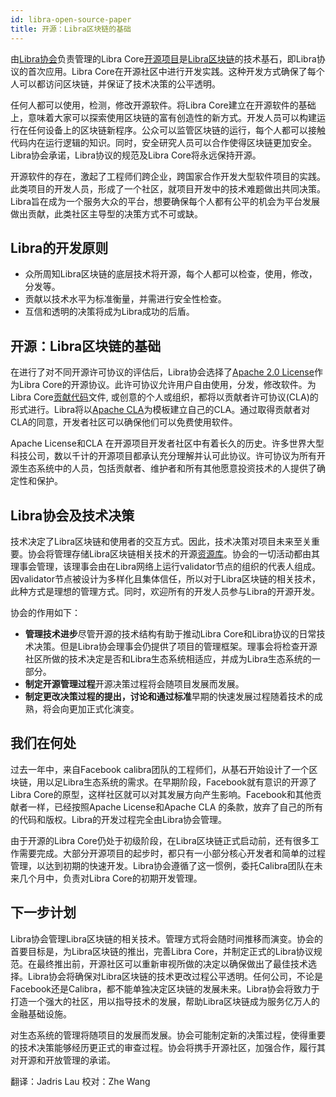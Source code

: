 ```yaml
---
id: libra-open-source-paper
title: 开源：Libra区块链的基础
---
```

由[Libra协会](https://libra.org/en-us/association-council-principles)负责管理的Libra Core[开源项目](https://github.com/libra/libra)是[Libra区块链](https://developers.libra.org/docs/the-libra-blockchain-paper)的技术基石，即Libra协议的首次应用。Libra Core在开源社区中进行开发实践。这种开发方式确保了每个人可以都访问区块链，并保证了技术决策的公平透明。

任何人都可以使用，检测，修改开源软件。将Libra Core建立在开源软件的基础上，意味着大家可以探索使用区块链的富有创造性的新方式。开发人员可以构建运行在任何设备上的区块链新程序。公众可以监管区块链的运行，每个人都可以接触代码内在运行逻辑的知识。同时，安全研究人员可以合作使得区块链更加安全。Libra协会承诺，Libra协议的规范及Libra Core将永远保持开源。

开源软件的存在，激起了工程师们跨企业，跨国家合作开发大型软件项目的实践。此类项目的开发人员，形成了一个社区，就项目开发中的技术难题做出共同决策。Libra旨在成为一个服务大众的平台，想要确保每个人都有公平的机会为平台发展做出贡献，此类社区主导型的决策方式不可或缺。 

## Libra的开发原则

* 众所周知Libra区块链的底层技术将开源，每个人都可以检查，使用，修改，分发等。
* 贡献以技术水平为标准衡量，并需进行安全性检查。
* 互信和透明的决策将成为Libra成功的后盾。

## 开源：Libra区块链的基础

在进行了对不同开源许可协议的评估后，Libra协会选择了[Apache 2.0 License](https://www.apache.org/licenses/LICENSE-2.0.html)作为Libra Core的开源协议。此许可协议允许用户自由使用，分发，修改软件。为Libra Core[贡献代码](community/contributing.md)文件, 或创意的个人或组织，都将以贡献者许可协议(CLA)的形式进行。Libra将以[Apache CLA](https://www.apache.org/licenses/contributor-agreements.html)为模板建立自己的CLA。通过取得贡献者对CLA的同意，开发者社区可以确保他们可以免费使用软件。

Apache License和CLA 在开源项目开发者社区中有着长久的历史。许多世界大型科技公司，数以千计的开源项目都承认充分理解并认可此协议。许可协议为所有开源生态系统中的人员，包括贡献者、维护者和所有其他愿意投资技术的人提供了确定性和保护。

## Libra协会及技术决策

技术决定了Libra区块链和使用者的交互方式。因此，技术决策对项目未来至关重要。协会将管理存储Libra区块链相关技术的开源[资源库](https://github.com/libra)。协会的一切活动都由其理事会管理，该理事会由在Libra网络上运行validator节点的组织的代表人组成。因validator节点被设计为多样化且集体信任，所以对于Libra区块链的相关技术，此种方式是理想的管理方式。同时，欢迎所有的开发人员参与Libra的开源开发。

协会的作用如下：

* **管理技术进步**尽管开源的技术结构有助于推动Libra Core和Libra协议的日常技术决策。但是Libra协会理事会仍提供了项目的管理框架。理事会将检查开源社区所做的技术决定是否和Libra生态系统相适应，并成为Libra生态系统的一部分。
* **制定开源管理过程**开源决策过程将会随项目发展而发展。
* **制定更改决策过程的提出，讨论和通过标准**早期的快速发展过程随着技术的成熟，将会向更加正式化演变。

## 我们在何处

过去一年中，来自Facebook calibra团队的工程师们，从基石开始设计了一个区块链，用以足Libra生态系统的需求。在早期阶段，Facebook就有意识的开源了Libra Core的原型，这样社区就可以对其发展方向产生影响。Facebook和其他贡献者一样，已经按照Apache License和Apache CLA 的条款，放弃了自己的所有的代码和版权。Libra的开发过程完全由Libra协会管理。

由于开源的Libra Core仍处于初级阶段，在Libra区块链正式启动前，还有很多工作需要完成。大部分开源项目的起步时，都只有一小部分核心开发者和简单的过程管理，以达到初期的快速开发。Libra协会遵循了这一惯例，委托Calibra团队在未来几个月中，负责对Libra Core的初期开发管理。

## 下一步计划

Libra协会管理Libra区块链的相关技术。管理方式将会随时间推移而演变。协会的首要目标是，为Libra区块链的推出，完善Libra Core，并制定正式的Libra协议规范。在最终推出前，开源社区可以重新审视所做的决定以确保做出了最佳技术选择。Libra协会将确保对Libra区块链的技术更改过程公平透明。任何公司，不论是Facebook还是Calibra，都不能单独决定区块链的发展未来。Libra协会将致力于打造一个强大的社区，用以指导技术的发展，帮助Libra区块链成为服务亿万人的金融基础设施。

对生态系统的管理将随项目的发展而发展。协会可能制定新的决策过程，使得重要的技术决策能够经历更正式的审查过程。协会将携手开源社区，加强合作，履行其对开源和开放管理的承诺。

翻译：Jadris Lau 校对：Zhe Wang